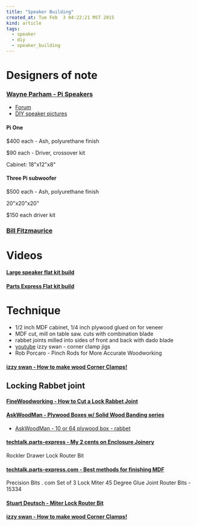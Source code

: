 ```yaml
---
title: "Speaker Building"
created_at: Tue Feb  3 04:22:21 MST 2015
kind: article
tags:
  - speaker
  - diy
  - speaker_building
---
```


# Designers of note

### [Wayne Parham - Pi Speakers](http://www.pispeakers.com/contents.html)

* [Forum](http://audioroundtable.com/forum/index.php?t=thread&frm_id=33&)
* [DIY speaker pictures](http://www.pispeakers.com/DIY/)

#### Pi One

$400 each - Ash, polyurethane finish

$90 each - Driver, crossover kit

Cabinet: 18"x12"x8"

#### Three Pi subwoofer

$500 each  - Ash, polyurethane finish

20"x20"x20"

$150 each driver kit

### [Bill Fitzmaurice](http://www.billfitzmaurice.com/)


# Videos

#### [Large speaker flat kit build](https://www.youtube.com/watch?v=2Zj2TopFfLc)

#### [Parts Express Flat kit build](https://www.youtube.com/watch?v=K__fzfSZr0w)

# Technique

* 1/2 inch MDF cabinet, 1/4 inch plywood glued on for veneer
* MDF cut, mill on table saw. cuts with combination blade
* rabbet joints milled into sides of front and back with dado blade
* [youtube](https://www.youtube.com/watch?v=iSX2Pp-KdZk) izzy swan - corner clamp jigs
* Rob Porcaro - Pinch Rods for More Accurate Woodworking

#### [izzy swan - How to make wood Corner Clamps!](https://www.youtube.com/watch?v=iSX2Pp-KdZk)

## Locking Rabbet joint

#### [FineWoodworking - How to Cut a Lock Rabbet Joint](https://www.youtube.com/watch?v=_V8MS0RDxCw)

#### [AskWoodMan - Plywood Boxes w/ Solid Wood Banding series](https://www.youtube.com/playlist?list=PL6A638BF985F75F6B)

* [AskWoodMan - 10 or 64 plywood box - rabbet](https://www.youtube.com/watch?v=JJrp8vnarrU)

#### [techtalk.parts-express - My 2 cents on Enclosure Joinery](http://techtalk.parts-express.com/showthread.php?220156-My-2-cents-on-Enclosure-Joinery)

Rockler Drawer Lock Router Bit

#### [techtalk.parts-express.com - Best methods for finishing MDF](http://techtalk.parts-express.com/showthread.php?214399-Best-methods-for-finishing-MDF)

Precision Bits . com
Set of 3 Lock Miter 45 Degree Glue Joint Router Bits - 15334

#### [Stuart Deutsch - Miter Lock Router Bit](http://toolmonger.com/2008/02/12/miter-lock-router-bit/)

#### [izzy swan - How to make wood Corner Clamps!](https://www.youtube.com/watch?v=iSX2Pp-KdZk)




